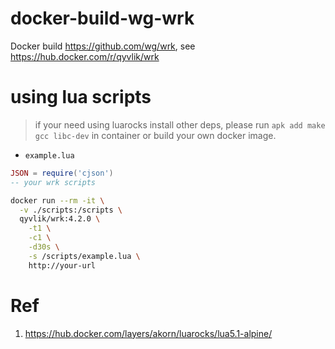 # docker-build-wg-wrk

Docker build https://github.com/wg/wrk, see https://hub.docker.com/r/qyvlik/wrk

# using lua scripts

> if your need using luarocks install other deps, please run `apk add make gcc libc-dev` in container or build your own docker image.

- `example.lua`

```lua
JSON = require('cjson')
-- your wrk scripts
```

```bash
docker run --rm -it \
  -v ./scripts:/scripts \
  qyvlik/wrk:4.2.0 \
    -t1 \
    -c1 \
    -d30s \
    -s /scripts/example.lua \
    http://your-url 
```

# Ref

1. https://hub.docker.com/layers/akorn/luarocks/lua5.1-alpine/
